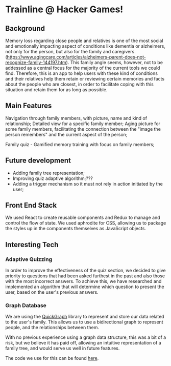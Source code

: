 # Trainline @ Hacker Games!

## Background

Memory loss regarding close people and relatives is one of the most social and emotionally impacting aspect of conditions like dementia or alzheimers, not only for the person, but also for the family and caregivers.(https://www.agingcare.com/articles/alzheimers-parent-does-not-recognize-family-144197.htm). This family angle seems, however, not to be addessed as a central focus for the majority of the current tools we could find.
Therefore, this is an app to help users with these kind of conditions and their relatives help them retain or reviewing certain memories and facts about the people who are closest, in order to facilitate coping with this situation and retain them for as long as possible.

## Main Features
Navigation through family members, with picture, name and kind of relationship;
Detailed view for a specific family member;
Aging picture for some family members, facilitating the connection between the "image the person remembers" and the current aspect of the person;

Family quiz - Gamified memory training with focus on family members;

## Future development
- Adding family tree representation;
- Improving quiz adaptive algorithm;???
- Adding a trigger mechanism so it must not rely in action initiated by the user;

## Front End Stack

We used React to create reusable components and Redux to manage and control the flow of state. We used aphrodite for CSS, allowing us to package the styles up in the components themselves as JavaScript objects.

## Interesting Tech

### Adaptive Quizzing

In order to improve the effectiveness of the quiz section, we decided to give priority to questions that had been asked furthest in the past and also those with the most incorrect answers.
To achieve this, we have researched and implemented an algorithm that will determine which question to present the user, based on the user's previous answers.

### Graph Database

We are using the [QuickGraph](http://quickgraph.codeplex.com/) library to represent and store our data related to the user's family. This allows us to use a bidirectional graph to represent people, and the relationships between them.

With no previous experience using a graph data structure, this was a bit of a risk, but we believe it has paid off, allowing an intuitive representation of a family tree, and would serve us well in future features.

The code we use for this can be found [here](/hacker-games-trainline/src/hacker-games-trainline/Data/Persons.cs).

